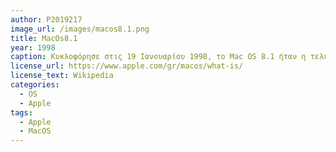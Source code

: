 ```yaml
---
author: P2019217
image_url: /images/macos8.1.png
title: MacOs8.1
year: 1998
caption: Κυκλοφόρησε στις 19 Ιανουαρίου 1998, το Mac OS 8.1 ήταν η τελευταία έκδοση του Mac OS που λειτουργούσε σε επεξεργαστές της σειράς Motorola 68000. Αφορά βελτιώσεις απόδοσης και αξιοπιστίας. Εισήγαγε ένα νέο σύστημα αρχείων με το όνομα HFS+, που ονομάζεται επίσης Mac OS Extended, το οποίο υποστήριζε μεγάλα μεγέθη αρχείων και έκανε πιο αποτελεσματική χρήση μεγαλύτερων σκληρών δίσκων χρησιμοποιώντας μικρότερο μέγεθος μπλοκ. Για την αναβάθμιση, οι χρήστες πρέπει να διαμορφώσουν ξανά τον σκληρό δίσκο, ο οποίος διαγράφει ολόκληρο το περιεχόμενο της μονάδας. Αργότερα εμφανίστηκαν ορισμένα βοηθητικά προγράμματα τρίτων που διατήρησαν τα δεδομένα του χρήστη κατά την αναβάθμιση σε HFS+. Τα συστήματα 68040 δεν υποστηρίζουν εκκίνηση από δίσκους HFS+. η μονάδα εκκίνησης πρέπει να είναι HFS. Το Mac OS 8.1 ήταν το πρώτο σύστημα που διέθετε πρόγραμμα οδήγησης Universal Disk Format (UDF),[a] που επέτρεψε την υποστήριξη DVD σε Mac για πρώτη φορά. Αποστέλλεται επίσης με το νέο χρόνο εκτέλεσης Java (JDK 1.13)
license_url: https://www.apple.com/gr/macos/what-is/
license_text: Wikipedia
categories:
  - OS
  - Apple
tags:
  - Apple
  - MacOS
---
```


